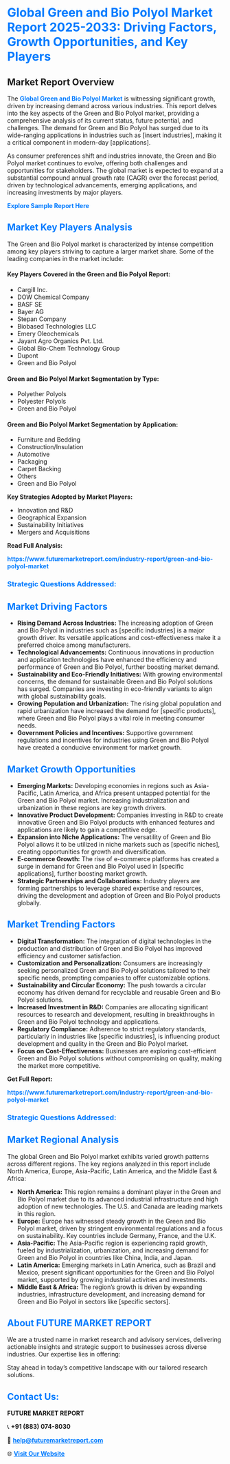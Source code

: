<h1 style="color: #007BFF;">Global Green and Bio Polyol Market Report 2025-2033: Driving Factors, Growth Opportunities, and Key Players</h1>

<section id="overview">
<h2>Market Report Overview</h2>
<p>The <a href="https://www.futuremarketreport.com/industry-report/green-and-bio-polyol-market" style="color: #007BFF; text-decoration: none;"><strong>Global Green and Bio Polyol Market</strong></a> is witnessing significant growth, driven by increasing demand across various industries. This report delves into the key aspects of the Green and Bio Polyol market, providing a comprehensive analysis of its current status, future potential, and challenges. The demand for Green and Bio Polyol has surged due to its wide-ranging applications in industries such as [insert industries], making it a critical component in modern-day [applications].</p>
<p>As consumer preferences shift and industries innovate, the Green and Bio Polyol market continues to evolve, offering both challenges and opportunities for stakeholders. The global market is expected to expand at a substantial compound annual growth rate (CAGR) over the forecast period, driven by technological advancements, emerging applications, and increasing investments by major players.</p>
</section>

<section id="overview">
<p><a href="https://www.futuremarketreport.com/request-sample/reportId=107191" style="color: #007BFF; text-decoration: none;"><strong>Explore Sample Report Here</strong></a></p>
</section>

<section id="key-players">
<h2 style="color: #007BFF;">Market Key Players Analysis</h2>
<p>The Green and Bio Polyol market is characterized by intense competition among key players striving to capture a larger market share. Some of the leading companies in the market include:</p>
<h4>Key Players Covered in the Green and Bio Polyol Report:</h4>
<ul><li>Cargill Inc.</li><li>DOW Chemical Company</li><li>BASF SE</li><li>Bayer AG</li><li>Stepan Company</li><li>Biobased Technologies LLC</li><li>Emery Oleochemicals</li><li>Jayant Agro Organics Pvt. Ltd.</li><li>Global Bio-Chem Technology Group</li><li>Dupont</li><li>Green and Bio Polyol</li></ul>
<h4>Green and Bio Polyol Market Segmentation by Type:</h4>
<ul><li>Polyether Polyols</li><li>Polyester Polyols</li><li>Green and Bio Polyol</li></ul>

<h4>Green and Bio Polyol Market Segmentation by Application:</h4>
<ul><li>Furniture and Bedding</li><li>Construction/Insulation</li><li>Automotive</li><li>Packaging</li><li>Carpet Backing</li><li>Others</li><li>Green and Bio Polyol</li></ul>
<p><strong>Key Strategies Adopted by Market Players:</strong></p>
<ul>
<li>Innovation and R&D</li>
<li>Geographical Expansion</li>
<li>Sustainability Initiatives</li>
<li>Mergers and Acquisitions</li>
</ul>
</section>

<section>
<p><strong>Read Full Analysis: </strong></p><a href="https://www.futuremarketreport.com/industry-report/green-and-bio-polyol-market" style="color: #007BFF; text-decoration: none;"><strong>https://www.futuremarketreport.com/industry-report/green-and-bio-polyol-market</strong></a>
<h3 style="color: #007BFF;">Strategic Questions Addressed:</h3>
</section>

<section id="driving-factors">
<h2 style="color: #007BFF;">Market Driving Factors</h2>
<ul>
<li><strong>Rising Demand Across Industries:</strong> The increasing adoption of Green and Bio Polyol in industries such as [specific industries] is a major growth driver. Its versatile applications and cost-effectiveness make it a preferred choice among manufacturers.</li>
<li><strong>Technological Advancements:</strong> Continuous innovations in production and application technologies have enhanced the efficiency and performance of Green and Bio Polyol, further boosting market demand.</li>
<li><strong>Sustainability and Eco-Friendly Initiatives:</strong> With growing environmental concerns, the demand for sustainable Green and Bio Polyol solutions has surged. Companies are investing in eco-friendly variants to align with global sustainability goals.</li>
<li><strong>Growing Population and Urbanization:</strong> The rising global population and rapid urbanization have increased the demand for [specific products], where Green and Bio Polyol plays a vital role in meeting consumer needs.</li>
<li><strong>Government Policies and Incentives:</strong> Supportive government regulations and incentives for industries using Green and Bio Polyol have created a conducive environment for market growth.</li>
</ul>
</section>

<section id="growth-opportunities">
<h2 style="color: #007BFF;">Market Growth Opportunities</h2>
<ul>
<li><strong>Emerging Markets:</strong> Developing economies in regions such as Asia-Pacific, Latin America, and Africa present untapped potential for the Green and Bio Polyol market. Increasing industrialization and urbanization in these regions are key growth drivers.</li>
<li><strong>Innovative Product Development:</strong> Companies investing in R&D to create innovative Green and Bio Polyol products with enhanced features and applications are likely to gain a competitive edge.</li>
<li><strong>Expansion into Niche Applications:</strong> The versatility of Green and Bio Polyol allows it to be utilized in niche markets such as [specific niches], creating opportunities for growth and diversification.</li>
<li><strong>E-commerce Growth:</strong> The rise of e-commerce platforms has created a surge in demand for Green and Bio Polyol used in [specific applications], further boosting market growth.</li>
<li><strong>Strategic Partnerships and Collaborations:</strong> Industry players are forming partnerships to leverage shared expertise and resources, driving the development and adoption of Green and Bio Polyol products globally.</li>
</ul>
</section>

<section id="trending-factors">
<h2 style="color: #007BFF;">Market Trending Factors</h2>
<ul>
<li><strong>Digital Transformation:</strong> The integration of digital technologies in the production and distribution of Green and Bio Polyol has improved efficiency and customer satisfaction.</li>
<li><strong>Customization and Personalization:</strong> Consumers are increasingly seeking personalized Green and Bio Polyol solutions tailored to their specific needs, prompting companies to offer customizable options.</li>
<li><strong>Sustainability and Circular Economy:</strong> The push towards a circular economy has driven demand for recyclable and reusable Green and Bio Polyol solutions.</li>
<li><strong>Increased Investment in R&D:</strong> Companies are allocating significant resources to research and development, resulting in breakthroughs in Green and Bio Polyol technology and applications.</li>
<li><strong>Regulatory Compliance:</strong> Adherence to strict regulatory standards, particularly in industries like [specific industries], is influencing product development and quality in the Green and Bio Polyol market.</li>
<li><strong>Focus on Cost-Effectiveness:</strong> Businesses are exploring cost-efficient Green and Bio Polyol solutions without compromising on quality, making the market more competitive.</li>
</ul>
</section>

<section>
<p><strong>Get Full Report: </strong></p><a href="https://www.futuremarketreport.com/industry-report/green-and-bio-polyol-market" style="color: #007BFF; text-decoration: none;"><strong>https://www.futuremarketreport.com/industry-report/green-and-bio-polyol-market</strong></a>
<h3 style="color: #007BFF;">Strategic Questions Addressed:</h3>
</section>


<section id="regional-analysis">
<h2 style="color: #007BFF;">Market Regional Analysis</h2>
<p>The global Green and Bio Polyol market exhibits varied growth patterns across different regions. The key regions analyzed in this report include North America, Europe, Asia-Pacific, Latin America, and the Middle East & Africa:</p>
<ul>
<li><strong>North America:</strong> This region remains a dominant player in the Green and Bio Polyol market due to its advanced industrial infrastructure and high adoption of new technologies. The U.S. and Canada are leading markets in this region.</li>
<li><strong>Europe:</strong> Europe has witnessed steady growth in the Green and Bio Polyol market, driven by stringent environmental regulations and a focus on sustainability. Key countries include Germany, France, and the U.K.</li>
<li><strong>Asia-Pacific:</strong> The Asia-Pacific region is experiencing rapid growth, fueled by industrialization, urbanization, and increasing demand for Green and Bio Polyol in countries like China, India, and Japan.</li>
<li><strong>Latin America:</strong> Emerging markets in Latin America, such as Brazil and Mexico, present significant opportunities for the Green and Bio Polyol market, supported by growing industrial activities and investments.</li>
<li><strong>Middle East & Africa:</strong> The region’s growth is driven by expanding industries, infrastructure development, and increasing demand for Green and Bio Polyol in sectors like [specific sectors].</li>
</ul>
</section>

<footer>
<h2 style="color: #007BFF;">About FUTURE MARKET REPORT</h2>
<p>We are a trusted name in market research and advisory services, delivering actionable insights and strategic support to businesses across diverse industries. Our expertise lies in offering:</p>

<p>Stay ahead in today’s competitive landscape with our tailored research solutions.</p>

<h2 style="color: #007BFF;">Contact Us:</h2>
<p><strong>FUTURE MARKET REPORT</strong></p>
<p>📞 <strong>+91 (883) 074-8030</strong></p>
<p>📧 <strong><a href="mailto:help@futuremarketreport.com" style="color: #007BFF;">help@futuremarketreport.com</a></strong></p>
<p>🌐 <strong><a href="https://www.futuremarketreport.com/" style="color: #007BFF;">Visit Our Website</a></strong></p>
</footer>